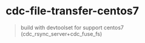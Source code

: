 # cdc-file-transfer-centos7

> build with devtoolset for support centos7 (cdc_rsync_server+cdc_fuse_fs)


